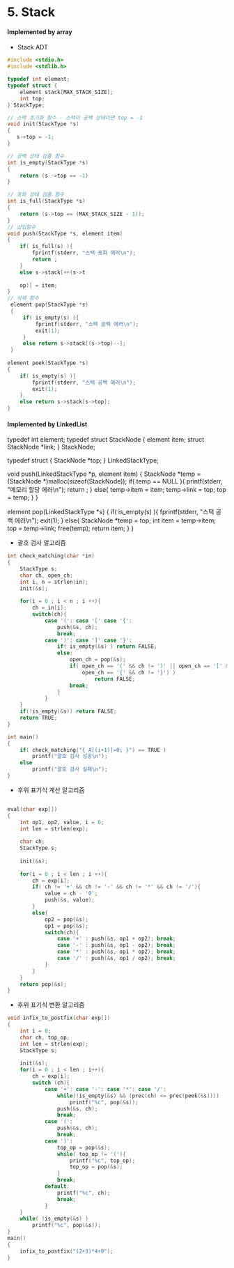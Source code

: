 # 5. Stack
#### Implemented by array
* Stack ADT
~~~c
#include <stdio.h>
#include <stdlib.h>

typedef int element;
typedef struct {
    element stack[MAX_STACK_SIZE];
    int top;
} StackType;

// 스택 초기화 함수 - 스택이 공백 상태이면 top = -1
void init(StackType *s)
{
   s->top = -1;
}

// 공백 상태 검출 함수
int is_empty(StackType *s)
{
    return (s ->top == -1)
}

// 포화 상태 검출 함수
int is_full(StackType *s)
{
    return (s->top == (MAX_STACK_SIZE - 1));
}
// 삽입함수
void push(StackType *s, element item)
{
    if( is_full(s) ){
        fprintf(stderr, "스택 포화 에러\n");
        return ;
    }
    else s->stack[++(s->t
    
    op)] = item;
}
// 삭제 함수
 element pop(StackType *s)
 {
     if( is_empty(s) ){
         fprintf(stderr, "스택 공백 에러\n");
         exit(1);
     }
     else return s->stack[(s->top)--];
 }
 
element peek(StackType *s)
{
    if( is_empty(s) ){
        fprintf(stderr, "스택 공백 에러\n");
        exit(1);
    }
    else return s->stack[s->top];
}
~~~


#### Implemented by LinkedList

typedef int element;
typedef struct StackNode {
    element item;
    struct StackNode *link;
} StackNode;

typedef struct {
    StackNode *top;
} LinkedStackType;

void push(LinkedStackType *p, element item)
{
    StackNode *temp = (StackNode *)malloc(sizeof(StackNode));
    if( temp == NULL ){
        printf(stderr, "메모리 할당 에러\n");
        return ;
    }
    else{
        temp->item = item;
        temp->link = top;
        top = temp;
    }
}

element pop(LinkedStackType *s)
{
    if( is_empty(s) ){
        fprintf(stderr, "스택 공백 에러\n");
        exit(1);
    }
    else{
        StackNode *temp = top;
        int item = temp->item;
        top = temp->link;
        free(temp);
        return item;
    }
}

* 괄호 검사 알고리즘

~~~c
int check_matching(char *in)
{
    StackType s;
    char ch, open_ch;
    int i, n = strlen(in);
    init(&s);
    
    for(i = 0 ; i < n ; i ++){
        ch = in[i];
        switch(ch){
            case '(': case '[' case '{':
                push(&s, ch);
                break;
            case ')': case ']' case '}':
                if( is_empty(&s) ) return FALSE;
                else:
                    open_ch = pop(&s);
                    if( open_ch == '(' && ch != ')' || open_ch == '[' && ch != ']' 
                        open_ch == '{' && ch != '}') )
                            return FALSE;
                    break;
                }
            }
    }
    if(!is_empty(&s)) return FALSE;
    return TRUE;
}

int main()
{
    if( check_matching("{ A[(i+1)]=0; }") == TRUE )
        printf("괄호 검사 성공\n");
    else
        printf("괄호 검사 실패\n");
}

~~~


* 후위 표기식 계산 알고리즘

~~~c

eval(char exp[])
{
    int op1, op2, value, i = 0;
    int len = strlen(exp);
    
    char ch;
    StackType s;
    
    init(&s);
    
    for(i = 0 ; i < len ; i ++){
        ch = exp[i];
        if( ch != '+' && ch != '-' && ch != '*' && ch != '/'){
            value = ch - '0';
            push(&s, value);
        }
        else{
            op2 = pop(&s);
            op1 = pop(&s);
            switch(ch){
                case '+' : push(&s, op1 + op2); break;
                case '-' : push(&s, op1 - op2); break;
                case '*' : push(&s, op1 * op2); break;
                case '/' : push(&s, op1 / op2); break;
            }
        }
    }
    return pop(&s);
}
~~~

* 후위 표기식 변환 알고리즘

~~~c
void infix_to_postfix(char exp[])
{
    int i = 0;
    char ch, top_op;
    int len = strlen(exp);
    StackType s;
    
    init(&s);
    for(i = 0 ; i < len ; i++){
        ch = exp[i];
        switch (ch){
            case '+': case '-': case '*': case '/':
                while(!is_empty(&s) && (prec(ch) <= prec(peek(&s))))
                    printf("%c", pop(&s));
                push(&s, ch);
                break;
            case '(':
                push(&s, ch);
                break;
            case ')':
                top_op = pop(&s);
                while( top_op != '('){
                    printf("%c", top_op);
                    top_op = pop(&s);
                }
                break;
            default:
                printf("%c", ch);
                break;
            }
    }
    while( !is_empty(&s) )
        printf("%c", pop(&s));
}
main()
{
    infix_to_postfix("(2+3)*4+9");
}

~~~

